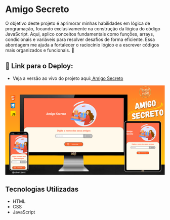 # Amigo Secreto
O objetivo deste projeto é aprimorar minhas habilidades em lógica de programação, focando exclusivamente na construção da lógica do código JavaScript. Aqui, aplico conceitos fundamentais como funções, arrays, condicionais e variáveis para resolver desafios de forma eficiente. Essa abordagem me ajuda a fortalecer o raciocínio lógico e a escrever códigos mais organizados e funcionais. 🚀
## 🔗 Link para o Deploy: 
* Veja a versão ao vivo do projeto aqui:<a href="https://drs-amigo-secreto.vercel.app/"> Amigo Secreto </a>

![tela Amigo - Secreto](https://raw.githubusercontent.com/DeyvissonRobert/challenge-amigo-secreto/refs/heads/main/assets/Mockup%20Amigo%20Secreto.png)

## Tecnologias Utilizadas
* HTML
* CSS
* JavaScript
